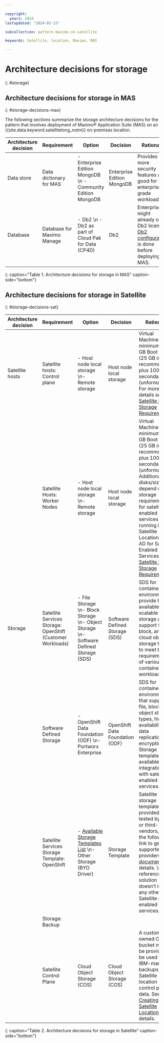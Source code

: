 ```yaml
---

copyright:
  years: 2024
lastupdated: "2024-02-15"

subcollection: pattern-maximo-on-satellite

keywords: Satellite, location, Maximo, MAS

---
```


# Architecture decisions for storage
{: #storage}

## Architecture decisions for storage in MAS
{: #storage-decisions-mas}

The following sections summarize the storage architecture decisions for the pattern that involves deployment of Maximo® Application Suite (MAS) on an {{site.data.keyword.satellitelong_notm}} on-premises location.

| Architecture decision | Requirement | Option | Decision | Rationale |
|---|---|---|---|---|
| Data store | Data dictionary for MAS | - Enterprise Edition MongoDB \n - Community Edition MongoDB | Enterprise Edition MongoDB | Provides more security features and good for enterprise grade workloads |
| Database | Database for Maximo Manage | - Db2 \n - Db2 as part of Cloud Pak for Data (CP4D) | Db2 | Enterprise might already own Db2 license. [Db2 configuration](https://www.ibm.com/docs/en/mas-cd/continuous-delivery?topic=deployment-configuring-db2) is done before deploying MAS. |
{: caption="Table 1. Architecture decisions for storage in MAS" caption-side="bottom"}


## Architecture decisions for storage in Satellite
{: #storage-decisions-sat}

| Architecture decision | Requirement | Option | Decision | Rationale |
|---|---|---|---|---|
| Satellite hosts | Satellite hosts: Control plane | -  Host node local storage \n- Remote storage | Host node local storage | Virtual Machine disks: minimum 10 GB Boot disk (25 GB is recommended) plus 100 GB secondary disk (unformatted). For more details see [Satellite Host Storage Requirements](/docs/satellite?topic=satellite-reqs-host-storage) |
|  | Satellite Hosts: Worker Nodes | -  Host node local storage \n- Remote storage  | Host node local storage | Virtual Machine disks: minimum 10 GB Boot disk (25 GB is recommended) plus 100 GB secondary disk (unformatted). Additional disks/size depend on storage requirements for satellite-enabled services running in the Satellite Location. See AD for Satellite Enabled Services. See [Satellite Host Storage Requirements](/docs/satellite?topic=satellite-reqs-host-storage) |
| Storage | Satellite Services Storage: OpenShift (Customer Workloads) | -  File Storage \n- Block Storage \n- Object Storage \n- Software Defined Storage (SDS) | Software Defined Storage (SDS) | SDS for container environments provide highly available and scalable storage and support file, block, and cloud object storage types to meet the requirements of various containerized workloads. |
| | Software Defined Storage | -  OpenShift Data Foundation (ODF) \n- Portworx Enterprise | OpenShift Data Foundation (ODF) | SDS for container environments that supports file, block, and object storage types, high availability and data replication and encryption. Storage template available for integration/use with satellite-enabled services. |
|  | Satellite Services Storage Template: OpenShift | -  [Available Storage Templates List](/docs/satellite?topic=satellite-storage-template-ov#storage-template-ov-providers) \n- Other Storage (BYO Driver) | Storage Template | Satellite storage templates are provided and tested by IBM or third-party vendors, check the following link to get the supported providers. See [document](/docs/satellite?topic=satellite-storage-template-ov#storage-template-ov-providers) for details. \n This reference solution doesn’t include any other Satellite-enabled services. |
|  | Storage: Backup | | | |
| | Satellite Control Plane | Cloud Object Storage (COS) | Cloud Object Storage (COS) | A customer-owned COS bucket must be provided to be used for IBM-managed backups of the Satellite location control plane data. See [Creating Satellite Locations](/docs/satellite?topic=satellite-locations) for details. |
{: caption="Table 2. Architecture decisions for storage in Satellite" caption-side="bottom"}
